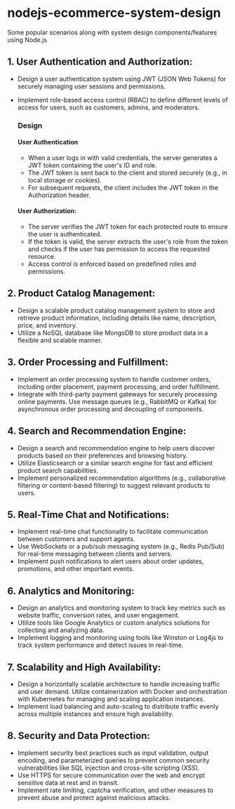 # nodejs-ecommerce-system-design

Some popular scenarios along with system design components/features using Node.js

## 1. User Authentication and Authorization:

- Design a user authentication system using JWT (JSON Web Tokens) for securely managing user sessions and permissions.
- Implement role-based access control (RBAC) to define different levels of access for users, such as customers, admins, and moderators.

  ### Design

  #### User Authentication

  - When a user logs in with valid credentials, the server generates a JWT token containing the user's ID and role.
  - The JWT token is sent back to the client and stored securely (e.g., in local storage or cookies).
  - For subsequent requests, the client includes the JWT token in the Authorization header.

  #### User Authorization:

  - The server verifies the JWT token for each protected route to ensure the user is authenticated.
  - If the token is valid, the server extracts the user's role from the token and checks if the user has permission to access the requested resource.
  - Access control is enforced based on predefined roles and permissions.

## 2. Product Catalog Management:

- Design a scalable product catalog management system to store and retrieve product information, including details like name, description, price, and inventory.
- Utilize a NoSQL database like MongoDB to store product data in a flexible and scalable manner.

## 3. Order Processing and Fulfillment:

- Implement an order processing system to handle customer orders, including order placement, payment processing, and order fulfillment.
- Integrate with third-party payment gateways for securely processing online payments.
  Use message queues (e.g., RabbitMQ or Kafka) for asynchronous order processing and decoupling of components.

## 4. Search and Recommendation Engine:

- Design a search and recommendation engine to help users discover products based on their preferences and browsing history.
- Utilize Elasticsearch or a similar search engine for fast and efficient product search capabilities.
- Implement personalized recommendation algorithms (e.g., collaborative filtering or content-based filtering) to suggest relevant products to users.

## 5. Real-Time Chat and Notifications:

- Implement real-time chat functionality to facilitate communication between customers and support agents.
- Use WebSockets or a pub/sub messaging system (e.g., Redis Pub/Sub) for real-time messaging between clients and servers.
- Implement push notifications to alert users about order updates, promotions, and other important events.

## 6. Analytics and Monitoring:

- Design an analytics and monitoring system to track key metrics such as website traffic, conversion rates, and user engagement.
- Utilize tools like Google Analytics or custom analytics solutions for collecting and analyzing data.
- Implement logging and monitoring using tools like Winston or Log4js to track system performance and detect issues in real-time.

## 7. Scalability and High Availability:

- Design a horizontally scalable architecture to handle increasing traffic and user demand.
  Utilize containerization with Docker and orchestration with Kubernetes for managing and scaling application instances.
- Implement load balancing and auto-scaling to distribute traffic evenly across multiple instances and ensure high availability.

## 8. Security and Data Protection:

- Implement security best practices such as input validation, output encoding, and parameterized queries to prevent common security vulnerabilities like SQL injection and cross-site scripting (XSS).
- Use HTTPS for secure communication over the web and encrypt sensitive data at rest and in transit.
- Implement rate limiting, captcha verification, and other measures to prevent abuse and protect against malicious attacks.
